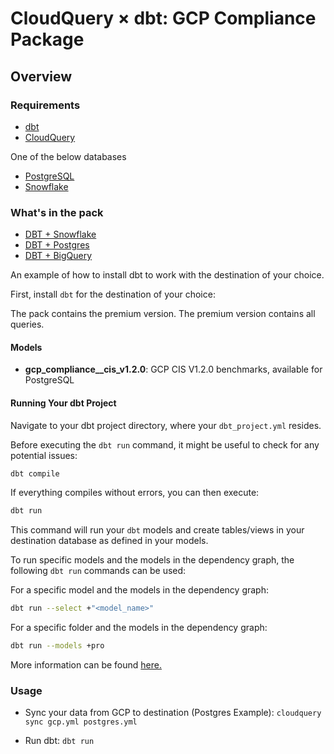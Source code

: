 # CloudQuery &times; dbt: GCP Compliance Package

## Overview

### Requirements

- [dbt](https://docs.getdbt.com/docs/installation)
- [CloudQuery](https://www.cloudquery.io/docs/quickstart)

One of the below databases

- [PostgreSQL](https://hub.cloudquery.io/plugins/destination/cloudquery/postgresql/v6.1.3/docs)
- [Snowflake](https://hub.cloudquery.io/plugins/destination/cloudquery/snowflake/v3.3.3/docs)

### What's in the pack

- [DBT + Snowflake](https://docs.getdbt.com/docs/core/connect-data-platform/snowflake-setup)
- [DBT + Postgres](https://docs.getdbt.com/docs/core/connect-data-platform/postgres-setup)
- [DBT + BigQuery](https://docs.getdbt.com/docs/core/connect-data-platform/bigquery-setup)

An example of how to install dbt to work with the destination of your choice.

First, install `dbt` for the destination of your choice:

The pack contains the premium version.
The premium version contains all queries.

#### Models

- **gcp_compliance\_\_cis_v1.2.0**: GCP CIS V1.2.0 benchmarks, available for PostgreSQL

#### Running Your dbt Project

Navigate to your dbt project directory, where your `dbt_project.yml` resides.

Before executing the `dbt run` command, it might be useful to check for any potential issues:

```bash
dbt compile
```

If everything compiles without errors, you can then execute:

```bash
dbt run
```

This command will run your `dbt` models and create tables/views in your destination database as defined in your models.

To run specific models and the models in the dependency graph, the following `dbt run` commands can be used:

For a specific model and the models in the dependency graph:
```bash
dbt run --select +"<model_name>"
```

For a specific folder and the models in the dependency graph:
```bash
dbt run --models +pro
```

More information can be found [here.](https://docs.getdbt.com/reference/node-selection/syntax)

### Usage

- Sync your data from GCP to destination (Postgres Example): `cloudquery sync gcp.yml postgres.yml`

- Run dbt: `dbt run`
